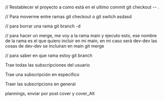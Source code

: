 // Restablecer el proyecto a como está en el ultimo commit
git checkout -- .

// Para moverme entre ramas
git checkout <nombre-de-la-rama> o git switch <nombre-de-la-rama>
asdasd

// para borrar una rama
git branch -d <nombre-de-la-rama>

// para hacer un merge, me voy a la rama main y ejecuto esto, ese nombre de la rama es el que quiero incluir en mi main, en mi caso será dev-dev las cosas de dev-dev se incluiran en main
git merge <nombre-de-la-rama>

// para saber en que rama estoy
git branch

<!-- Content Type Images -->

Trae todas las subscripciones del usuario
<!-- http://127.0.0.1:8000/api/users/6/subscriptions -->

Trae una subscripción en especifico
    <!-- return call(`users/${userId}/subscriptions`, "GET"); -->

Traer las subscripcions en general
  <!-- call("subscriptions", "GET", null, token); -->

  <!-- Poner nombre del usuario en la vista del dashboard -->

  <!-- fetchPlanning -->

  plannings, enviar por post cover y cover_Alt

  <!-- Bug en el marketplace con las planificaciones  -->